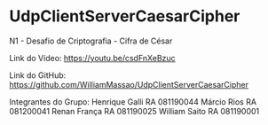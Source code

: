 # UdpClientServerCaesarCipher

N1 - Desafio de Criptografia - Cifra de César

Link do Vídeo: https://youtu.be/csdFnXeBzuc

Link do GitHub: https://github.com/WilliamMassao/UdpClientServerCaesarCipher

Integrantes do Grupo:
Henrique Galli RA 081190044
Márcio Rios RA 081200041
Renan França RA 081190025
William Saito RA 081190001
